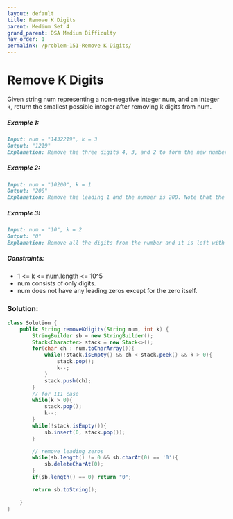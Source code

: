 ```yaml
---
layout: default
title: Remove K Digits
parent: Medium Set 4
grand_parent: DSA Medium Difficulty
nav_order: 1
permalink: /problem-151-Remove K Digits/
---
```

# Remove K Digits
Given string num representing a non-negative integer num, and an integer k, return the smallest possible integer after removing k digits from num.

##### Example 1:
```markdown
Input: num = "1432219", k = 3
Output: "1219"
Explanation: Remove the three digits 4, 3, and 2 to form the new number 1219 which is the smallest.
```
##### Example 2:
```markdown
Input: num = "10200", k = 1
Output: "200"
Explanation: Remove the leading 1 and the number is 200. Note that the output must not contain leading zeroes.
```
##### Example 3:
```markdown
Input: num = "10", k = 2
Output: "0"
Explanation: Remove all the digits from the number and it is left with nothing which is 0.
```
##### Constraints:
* 1 <= k <= num.length <= 10^5
* num consists of only digits.
* num does not have any leading zeros except for the zero itself.

### Solution:
```java
class Solution {
    public String removeKdigits(String num, int k) {
        StringBuilder sb = new StringBuilder();
        Stack<Character> stack = new Stack<>();
        for(char ch : num.toCharArray()){
            while(!stack.isEmpty() && ch < stack.peek() && k > 0){
                stack.pop();
                k--;
            }
            stack.push(ch);
        }
        // for 111 case
        while(k > 0){
            stack.pop();
            k--;
        }
        while(!stack.isEmpty()){
            sb.insert(0, stack.pop());
        }

        // remove leading zeros
        while(sb.length() != 0 && sb.charAt(0) == '0'){
            sb.deleteCharAt(0);
        }
        if(sb.length() == 0) return "0";

        return sb.toString();
        
    }
}
```